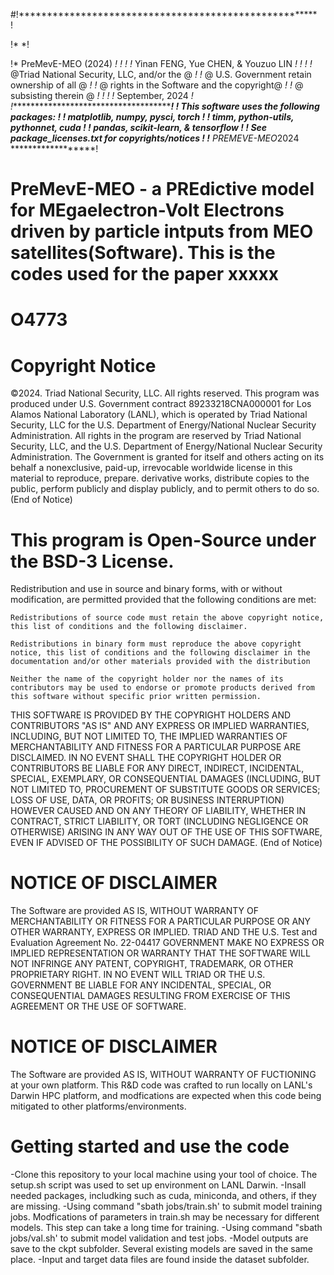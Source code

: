 #!******************************************************!

 !*                                                    *!
 
 !*                 PreMevE-MEO (2024)                 *!
 !*                                                    *!
 !*         Yinan FENG, Yue CHEN, & Youzuo LIN         *!
 !*                                                    *!
 !*     @Triad National Security, LLC, and/or the @    *!
 !*     @ U.S. Government retain ownership of all @    *!
 !*     @ rights in the Software and the copyright@    *!
 !*     @         subsisting therein              @    *!
 !*                                                    *!
 !*                  September, 2024                   *!
 !******************************************************!
 !* This software uses the following packages:         *!
 !*    matplotlib, numpy, pysci, torch                 *!
 !*    timm, python-utils, pythonnet, cuda             *!
 !*    pandas, scikit-learn, & tensorflow              *!
 !* See package_licenses.txt for copyrights/notices    *!
 !****************  PREMEVE-MEO*2024  ******************!


# PreMevE-MEO  - a PREdictive model for MEgaelectron-Volt Electrons driven by particle intputs from MEO satellites(Software). This is the codes used for the paper xxxxx

# O4773

# Copyright Notice
©2024. Triad National Security, LLC. All rights reserved.
This program was produced under U.S. Government contract 89233218CNA000001 for Los Alamos National Laboratory (LANL), which is operated by Triad National Security, LLC for the U.S. Department of Energy/National Nuclear Security Administration. All rights in the program are reserved by Triad National Security, LLC, and the U.S. Department of Energy/National Nuclear Security Administration. The Government is granted for itself and others acting on its behalf a nonexclusive, paid-up, irrevocable worldwide license in this material to reproduce, prepare. derivative works, distribute copies to the public, perform publicly and display publicly, and to permit others to do so.
(End of Notice)

# This program is Open-Source under the BSD-3 License.
Redistribution and use in source and binary forms, with or without modification, are permitted provided that the following conditions are met: 

    Redistributions of source code must retain the above copyright notice, this list of conditions and the following disclaimer. 

    Redistributions in binary form must reproduce the above copyright notice, this list of conditions and the following disclaimer in the documentation and/or other materials provided with the distribution

    Neither the name of the copyright holder nor the names of its contributors may be used to endorse or promote products derived from this software without specific prior written permission.

THIS SOFTWARE IS PROVIDED BY THE COPYRIGHT HOLDERS AND CONTRIBUTORS "AS IS" AND ANY EXPRESS OR IMPLIED WARRANTIES, INCLUDING, BUT NOT LIMITED TO, THE IMPLIED WARRANTIES OF MERCHANTABILITY AND FITNESS FOR A PARTICULAR PURPOSE ARE DISCLAIMED. IN NO EVENT SHALL THE COPYRIGHT HOLDER OR CONTRIBUTORS BE LIABLE FOR ANY DIRECT, INDIRECT, INCIDENTAL, SPECIAL, EXEMPLARY, OR CONSEQUENTIAL DAMAGES (INCLUDING, BUT NOT LIMITED TO, PROCUREMENT OF SUBSTITUTE GOODS OR SERVICES; LOSS OF USE, DATA, OR PROFITS; OR BUSINESS INTERRUPTION) HOWEVER CAUSED AND ON ANY THEORY OF LIABILITY, WHETHER IN CONTRACT, STRICT LIABILITY, OR TORT (INCLUDING NEGLIGENCE OR OTHERWISE) ARISING IN ANY WAY OUT OF THE USE OF THIS SOFTWARE, EVEN IF ADVISED OF THE POSSIBILITY OF SUCH DAMAGE.
(End of Notice)


# NOTICE OF DISCLAIMER
The Software are provided AS IS, WITHOUT WARRANTY OF MERCHANTABILITY OR FITNESS FOR A PARTICULAR PURPOSE OR ANY OTHER WARRANTY, EXPRESS OR IMPLIED. TRIAD AND THE U.S. Test and Evaluation Agreement No. 22-04417 GOVERNMENT MAKE NO EXPRESS OR IMPLIED REPRESENTATION OR WARRANTY THAT THE SOFTWARE WILL NOT INFRINGE ANY PATENT, COPYRIGHT, TRADEMARK, OR OTHER PROPRIETARY RIGHT. IN NO EVENT WILL TRIAD OR THE U.S. GOVERNMENT BE LIABLE FOR ANY INCIDENTAL, SPECIAL, OR CONSEQUENTIAL DAMAGES RESULTING FROM EXERCISE OF THIS AGREEMENT OR THE USE OF SOFTWARE.

# NOTICE OF DISCLAIMER
The Software are provided AS IS, WITHOUT WARRANTY OF FUCTIONING at your own platform. This R&D code was crafted to run locally on LANL's Darwin HPC platform, and modfications are expected when this code being mitigated to other platforms/environments. 


# Getting started and use the code
-Clone this repository to your local machine using your tool of choice. The setup.sh script was used to set up environment on LANL Darwin.
-Insall needed packages, includking such as cuda, miniconda, and others, if they are missing.
-Using command "sbath jobs/train.sh' to submit model training jobs. Modfications of parameters in train.sh may be necessary for different models. This step can take a long time for training.
-Using command "sbath jobs/val.sh' to submit model validation and test jobs.
-Model outputs are save to the ckpt subfolder. Several existing models are saved in the same place. 
-Input and target data files are found inside the dataset subfolder.

